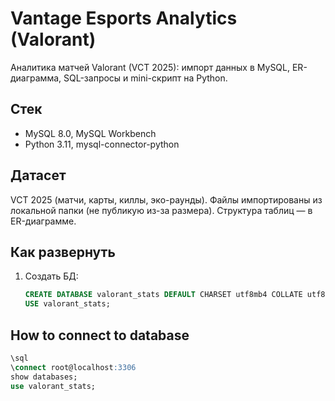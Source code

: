 # Vantage Esports Analytics (Valorant)

Аналитика матчей Valorant (VCT 2025): импорт данных в MySQL, ER-диаграмма, SQL-запросы и mini-скрипт на Python.

## Стек
- MySQL 8.0, MySQL Workbench
- Python 3.11, mysql-connector-python

## Датасет
VCT 2025 (матчи, карты, киллы, эко-раунды). Файлы импортированы из локальной папки (не публикую из-за размера). Структура таблиц — в ER-диаграмме.

## Как развернуть
1. Создать БД:
   ```sql
   CREATE DATABASE valorant_stats DEFAULT CHARSET utf8mb4 COLLATE utf8mb4_unicode_ci;
   USE valorant_stats;
   ```
 ## How to connect to database
 ```sql
\sql
\connect root@localhost:3306
show databases;
use valorant_stats;
